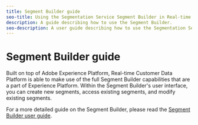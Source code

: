 ```yaml
---
title: Segment Builder guide
seo-title: Using the Segmentation Service Segment Builder in Real-time Customer Data Platform
description: A guide describing how to use the Segment Builder.
seo-description: A user guide describing how to use the Segmentation Service Segment Builder on Real-time Customer Data Platform.
---
```


# Segment Builder guide

Built on top of Adobe Experience Platform, Real-time Customer Data Platform is able to make use of the full Segment Builder capabilities that are a part of Experience Platform. Within the Segment Builder's user interface, you can create new segments, access existing segments, and modify existing segments. 

For a more detailed guide on the Segment Builder, please read the [Segment Builder user guide](../../segmentation/ui/overview.md).
